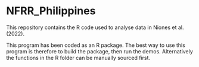 # NFRR_Philippines

This repository contains the R code used to analyse data in Niones et al. (2022).

This program has been coded as an R package.
The best way to use this program is therefore to build the package, then run the demos.
Alternatively the functions in the R folder can be manually sourced first.